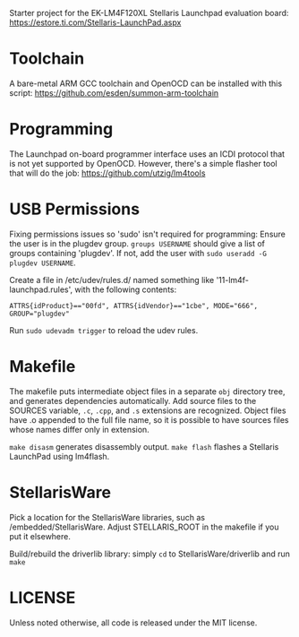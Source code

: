 
Starter project for the EK-LM4F120XL Stellaris Launchpad evaluation board:
https://estore.ti.com/Stellaris-LaunchPad.aspx


# Toolchain

A bare-metal ARM GCC toolchain and OpenOCD can be installed with this script: https://github.com/esden/summon-arm-toolchain


# Programming

The Launchpad on-board programmer interface uses an ICDI protocol that is not yet supported by OpenOCD. However, there's a simple flasher tool that will do the job: https://github.com/utzig/lm4tools


# USB Permissions

Fixing permissions issues so 'sudo' isn't required for programming:
Ensure the user is in the plugdev group. `groups USERNAME` should give a list of groups containing 'plugdev'.
If not, add the user with `sudo useradd -G plugdev USERNAME`.

Create a file in /etc/udev/rules.d/ named something like '11-lm4f-launchpad.rules', with the following contents:

    ATTRS{idProduct}=="00fd", ATTRS{idVendor}=="1cbe", MODE="666", GROUP="plugdev"

Run `sudo udevadm trigger` to reload the udev rules.


# Makefile

The makefile puts intermediate object files in a separate `obj` directory tree, and generates dependencies automatically. Add source files to the SOURCES variable, `.c`, `.cpp`, and `.s` extensions are recognized. Object files have .o appended to the full file name, so it is possible to have sources files whose names differ only in extension.

`make disasm` generates disassembly output.
`make flash` flashes a Stellaris LaunchPad using lm4flash.


# StellarisWare

Pick a location for the StellarisWare libraries, such as /embedded/StellarisWare. Adjust STELLARIS_ROOT in the makefile if you put it elsewhere.

Build/rebuild the driverlib library: simply `cd` to StellarisWare/driverlib and run `make`


# LICENSE

Unless noted otherwise, all code is released under the MIT license.
